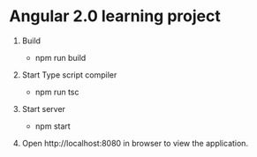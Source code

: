 Angular 2.0 learning project
=============================

1.  Build
	*  npm run build

2.  Start Type script compiler
	*  npm run tsc

3.  Start server
	*  npm start

4.	Open http://localhost:8080 in browser to view the application.